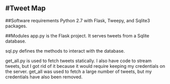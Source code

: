 #Tweet Map
---
##Software requirements
Python 2.7 with Flask, Tweepy, and Sqlite3 packages.

##Modules
app.py is the Flask project. It serves tweets from a Sqlite database.

sql.py defines the methods to interact with the database.

get_all.py is used to fetch tweets statically. I also have code to stream tweets, but I got rid of it because it would require keeping my credentials on the server. get_all was used to fetch a large number of tweets, but my credentials have also been removed.





